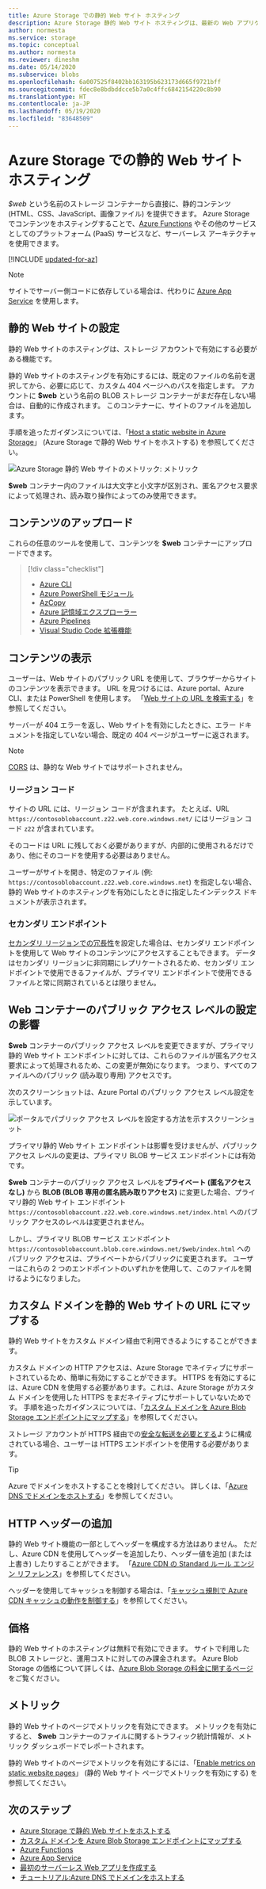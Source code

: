 ```yaml
---
title: Azure Storage での静的 Web サイト ホスティング
description: Azure Storage 静的 Web サイト ホスティングは、最新の Web アプリケーションをホストするための、費用対効果の高いスケーラブルなソリューションを提供します。
author: normesta
ms.service: storage
ms.topic: conceptual
ms.author: normesta
ms.reviewer: dineshm
ms.date: 05/14/2020
ms.subservice: blobs
ms.openlocfilehash: 6a007525f8402bb163195b623173d665f9721bff
ms.sourcegitcommit: fdec8e8bdbddcce5b7a0c4ffc6842154220c8b90
ms.translationtype: HT
ms.contentlocale: ja-JP
ms.lasthandoff: 05/19/2020
ms.locfileid: "83648509"
---
```

# <a name="static-website-hosting-in-azure-storage"></a>Azure Storage での静的 Web サイト ホスティング

*$web* という名前のストレージ コンテナーから直接に、静的コンテンツ (HTML、CSS、JavaScript、画像ファイル) を提供できます。 Azure Storage でコンテンツをホスティングすることで、[Azure Functions](/azure/azure-functions/functions-overview) やその他のサービスとしてのプラットフォーム (PaaS) サービスなど、サーバーレス アーキテクチャを使用できます。

[!INCLUDE [updated-for-az](../../../includes/storage-data-lake-gen2-support.md)]

> [!NOTE]
> サイトでサーバー側コードに依存している場合は、代わりに [Azure App Service](/azure/app-service/overview) を使用します。

## <a name="setting-up-a-static-website"></a>静的 Web サイトの設定

静的 Web サイトのホスティングは、ストレージ アカウントで有効にする必要がある機能です。

静的 Web サイトのホスティングを有効にするには、既定のファイルの名前を選択してから、必要に応じて、カスタム 404 ページへのパスを指定します。 アカウントに **$web** という名前の BLOB ストレージ コンテナーがまだ存在しない場合は、自動的に作成されます。 このコンテナーに、サイトのファイルを追加します。

手順を追ったガイダンスについては、「[Host a static website in Azure Storage](storage-blob-static-website-how-to.md)」 (Azure Storage で静的 Web サイトをホストする) を参照してください。

![Azure Storage 静的 Web サイトのメトリック: メトリック](./media/storage-blob-static-website/storage-blob-static-website-blob-container.png)

**$web** コンテナー内のファイルは大文字と小文字が区別され、匿名アクセス要求によって処理され、読み取り操作によってのみ使用できます。

## <a name="uploading-content"></a>コンテンツのアップロード

これらの任意のツールを使用して、コンテンツを **$web** コンテナーにアップロードできます。

> [!div class="checklist"]
> * [Azure CLI](storage-blob-static-website-how-to.md?tabs=azure-cli)
> * [Azure PowerShell モジュール](storage-blob-static-website-how-to.md?tabs=azure-powershell)
> * [AzCopy](../common/storage-use-azcopy-v10.md)
> * [Azure 記憶域エクスプローラー](https://azure.microsoft.com/features/storage-explorer/)
> * [Azure Pipelines](https://azure.microsoft.com/services/devops/pipelines/)
> * [Visual Studio Code 拡張機能](/azure/javascript/tutorial-vscode-static-website-node-01)

## <a name="viewing-content"></a>コンテンツの表示

ユーザーは、Web サイトのパブリック URL を使用して、ブラウザーからサイトのコンテンツを表示できます。 URL を見つけるには、Azure portal、Azure CLI、または PowerShell を使用します。 「[Web サイトの URL を検索する](storage-blob-static-website-how-to.md#portal-find-url)」を参照してください。

サーバーが 404 エラーを返し、Web サイトを有効にしたときに、エラー ドキュメントを指定していない場合、既定の 404 ページがユーザーに返されます。

> [!NOTE]
> [CORS](https://docs.microsoft.com/rest/api/storageservices/cross-origin-resource-sharing--cors--support-for-the-azure-storage-services) は、静的な Web サイトではサポートされません。

### <a name="regional-codes"></a>リージョン コード

サイトの URL には、リージョン コードが含まれます。 たとえば、URL `https://contosoblobaccount.z22.web.core.windows.net/` にはリージョン コード `z22` が含まれています。

そのコードは URL に残しておく必要がありますが、内部的に使用されるだけであり、他にそのコードを使用する必要はありません。

ユーザーがサイトを開き、特定のファイル (例: `https://contosoblobaccount.z22.web.core.windows.net`) を指定しない場合、静的 Web サイトのホスティングを有効にしたときに指定したインデックス ドキュメントが表示されます。  

### <a name="secondary-endpoints"></a>セカンダリ エンドポイント

[セカンダリ リージョンでの冗長性](../common/storage-redundancy.md#redundancy-in-a-secondary-region)を設定した場合は、セカンダリ エンドポイントを使用して Web サイトのコンテンツにアクセスすることもできます。 データはセカンダリ リージョンに非同期にレプリケートされるため、セカンダリ エンドポイントで使用できるファイルが、プライマリ エンドポイントで使用できるファイルと常に同期されているとは限りません。 

## <a name="impact-of-the-setting-the-public-access-level-of-the-web-container"></a>Web コンテナーのパブリック アクセス レベルの設定の影響

**$web** コンテナーのパブリック アクセス レベルを変更できますが、プライマリ静的 Web サイト エンドポイントに対しては、これらのファイルが匿名アクセス要求によって処理されるため、この変更が無効になります。 つまり、すべてのファイルへのパブリック (読み取り専用) アクセスです。

次のスクリーンショットは、Azure Portal のパブリック アクセス レベル設定を示しています。

![ポータルでパブリック アクセス レベルを設定する方法を示すスクリーンショット](./media/storage-manage-access-to-resources/storage-manage-access-to-resources-0.png)

プライマリ静的 Web サイト エンドポイントは影響を受けませんが、パブリック アクセス レベルの変更は、プライマリ BLOB サービス エンドポイントには有効です。

**$web** コンテナーのパブリック アクセス レベルを**プライベート (匿名アクセスなし)** から **BLOB (BLOB 専用の匿名読み取りアクセス)** に変更した場合、プライマリ静的 Web サイト エンドポイント `https://contosoblobaccount.z22.web.core.windows.net/index.html` へのパブリック アクセスのレベルは変更されません。

しかし、プライマリ BLOB サービス エンドポイント `https://contosoblobaccount.blob.core.windows.net/$web/index.html` へのパブリック アクセスは、プライベートからパブリックに変更されます。 ユーザーはこれらの 2 つのエンドポイントのいずれかを使用して、このファイルを開けるようになりました。

## <a name="mapping-a-custom-domain-to-a-static-website-url"></a>カスタム ドメインを静的 Web サイトの URL にマップする

静的 Web サイトをカスタム ドメイン経由で利用できるようにすることができます。 

カスタム ドメインの HTTP アクセスは、Azure Storage でネイティブにサポートされているため、簡単に有効にすることができます。 HTTPS を有効にするには、Azure CDN を使用する必要があります。これは、Azure Storage がカスタム ドメインを使用した HTTPS をまだネイティブにサポートしていないためです。 手順を追ったガイダンスについては、「[カスタム ドメインを Azure Blob Storage エンドポイントにマップする](storage-custom-domain-name.md)」を参照してください。

ストレージ アカウントが HTTPS 経由での[安全な転送を必要とする](../common/storage-require-secure-transfer.md)ように構成されている場合、ユーザーは HTTPS エンドポイントを使用する必要があります。 

> [!TIP]
> Azure でドメインをホストすることを検討してください。 詳しくは、「[Azure DNS でドメインをホストする](../../dns/dns-delegate-domain-azure-dns.md)」を参照してください。

## <a name="adding-http-headers"></a>HTTP ヘッダーの追加

静的 Web サイト機能の一部としてヘッダーを構成する方法はありません。 ただし、Azure CDN を使用してヘッダーを追加したり、ヘッダー値を追加 (または上書き) したりすることができます。 「[Azure CDN の Standard ルール エンジン リファレンス](https://docs.microsoft.com/azure/cdn/cdn-standard-rules-engine-reference)」を参照してください。

ヘッダーを使用してキャッシュを制御する場合は、「[キャッシュ規則で Azure CDN キャッシュの動作を制御する](https://docs.microsoft.com/azure/cdn/cdn-caching-rules)」を参照してください。

## <a name="pricing"></a>価格

静的 Web サイトのホスティングは無料で有効にできます。 サイトで利用した BLOB ストレージと、運用コストに対してのみ課金されます。 Azure Blob Storage の価格について詳しくは、[Azure Blob Storage の料金に関するページ](https://azure.microsoft.com/pricing/details/storage/blobs/)をご覧ください。

## <a name="metrics"></a>メトリック

静的 Web サイトのページでメトリックを有効にできます。 メトリックを有効にすると、 **$web** コンテナーのファイルに関するトラフィック統計情報が、メトリック ダッシュボードでレポートされます。

静的 Web サイトのページでメトリックを有効にするには、「[Enable metrics on static website pages](storage-blob-static-website-how-to.md#metrics)」 (静的 Web サイト ページでメトリックを有効にする) を参照してください。

## <a name="next-steps"></a>次のステップ

* [Azure Storage で静的 Web サイトをホストする](storage-blob-static-website-how-to.md)
* [カスタム ドメインを Azure Blob Storage エンドポイントにマップする](storage-custom-domain-name.md)
* [Azure Functions](/azure/azure-functions/functions-overview)
* [Azure App Service](/azure/app-service/overview)
* [最初のサーバーレス Web アプリを作成する](https://docs.microsoft.com/azure/functions/tutorial-static-website-serverless-api-with-database)
* [チュートリアル:Azure DNS でドメインをホストする](../../dns/dns-delegate-domain-azure-dns.md)
